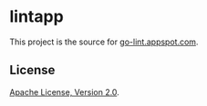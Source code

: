 lintapp
=======

This project is the source for [go-lint.appspot.com](http://go-lint.appspot.com).

License
-------

[Apache License, Version 2.0](http://www.apache.org/licenses/LICENSE-2.0.html).
